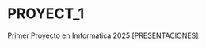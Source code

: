 # PROYECT_1
Primer Proyecto en Imformatica 2025
[[PRESENTACIONES](https://gamma.app/docs/Analisis-del-Mercado-Laboral-bfd4kxz9q0wbfxf)]
